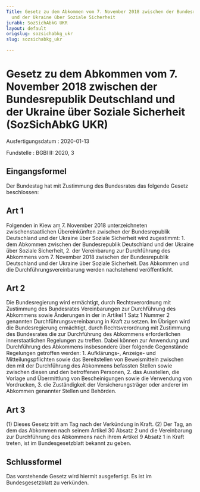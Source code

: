```yaml
---
Title: Gesetz zu dem Abkommen vom 7. November 2018 zwischen der Bundesrepublik Deutschland
  und der Ukraine über Soziale Sicherheit
jurabk: SozSichAbkG UKR
layout: default
origslug: sozsichabkg_ukr
slug: sozsichabkg_ukr

---
```


# Gesetz zu dem Abkommen vom 7. November 2018 zwischen der Bundesrepublik Deutschland und der Ukraine über Soziale Sicherheit (SozSichAbkG UKR)

Ausfertigungsdatum
:   2020-01-13

Fundstelle
:   BGBl II: 2020, 3


## Eingangsformel

Der Bundestag hat mit Zustimmung des Bundesrates das folgende Gesetz
beschlossen:


## Art 1

Folgenden in Kiew am 7. November 2018 unterzeichneten
zwischenstaatlichen Übereinkünften zwischen der Bundesrepublik
Deutschland und der Ukraine über Soziale Sicherheit wird zugestimmt:
1\. dem Abkommen zwischen der Bundesrepublik Deutschland und der
Ukraine über Soziale Sicherheit,
2\. der Vereinbarung zur Durchführung des Abkommens vom 7. November
2018 zwischen der Bundesrepublik Deutschland und der Ukraine über
Soziale Sicherheit.
Das Abkommen und die Durchführungsvereinbarung werden nachstehend
veröffentlicht.


## Art 2

Die Bundesregierung wird ermächtigt, durch Rechtsverordnung mit
Zustimmung des Bundesrates Vereinbarungen zur Durchführung des
Abkommens sowie Änderungen in der in Artikel 1 Satz 1 Nummer 2
genannten Durchführungsvereinbarung in Kraft zu setzen. Im Übrigen
wird die Bundesregierung ermächtigt, durch Rechtsverordnung mit
Zustimmung des Bundesrates die zur Durchführung des Abkommens
erforderlichen innerstaatlichen Regelungen zu treffen. Dabei können
zur Anwendung und Durchführung des Abkommens insbesondere über
folgende Gegenstände Regelungen getroffen werden:
1\. Aufklärungs-, Anzeige- und Mitteilungspflichten sowie das
Bereitstellen von Beweismitteln zwischen den mit der Durchführung des
Abkommens befassten Stellen sowie zwischen diesen und den betroffenen
Personen,
2\. das Ausstellen, die Vorlage und Übermittlung von Bescheinigungen
sowie die Verwendung von Vordrucken,
3\. die Zuständigkeit der Versicherungsträger oder anderer im Abkommen
genannter Stellen und Behörden.


## Art 3

(1) Dieses Gesetz tritt am Tag nach der Verkündung in Kraft.
(2) Der Tag, an dem das Abkommen nach seinem Artikel 30 Absatz 2 und
die Vereinbarung zur Durchführung des Abkommens nach ihrem Artikel 9
Absatz 1 in Kraft treten, ist im Bundesgesetzblatt bekannt zu geben.


## Schlussformel

Das vorstehende Gesetz wird hiermit ausgefertigt. Es ist im
Bundesgesetzblatt zu verkünden.

